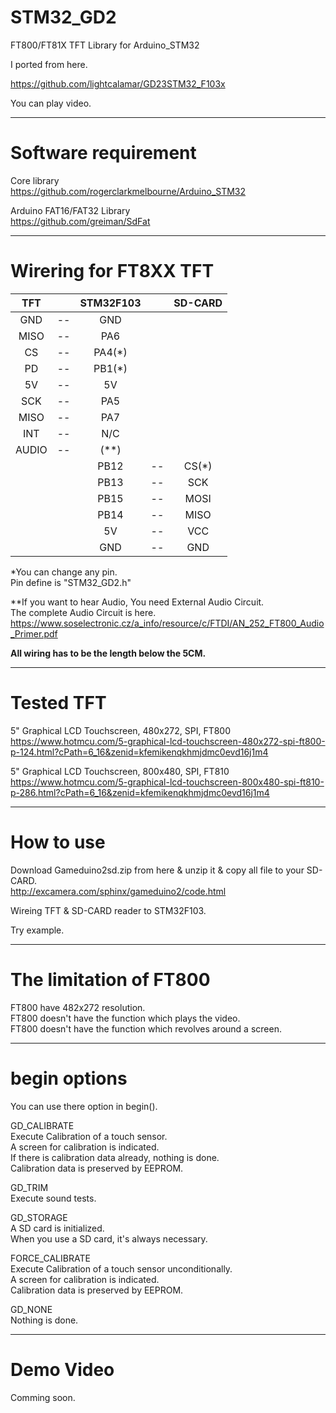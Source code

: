 # STM32_GD2
FT800/FT81X TFT Library for Arduino_STM32

I ported from here.   

https://github.com/lightcalamar/GD23STM32_F103x   

You can play video.   

----

# Software requirement    

Core library    
https://github.com/rogerclarkmelbourne/Arduino_STM32   

Arduino FAT16/FAT32 Library   
https://github.com/greiman/SdFat   

----

# Wirering for FT8XX TFT   


|TFT||STM32F103||SD-CARD|
|:-:|:-:|:-:|:-:|:-:|
|GND|--|GND|
|MISO|--|PA6|
|CS|--|PA4(*)|
|PD|--|PB1(*)|
|5V|--|5V|
|SCK|--|PA5|
|MISO|--|PA7|
|INT|--|N/C|
|AUDIO|--|(**)|
|||PB12|--|CS(*)|
|||PB13|--|SCK|
|||PB15|--|MOSI|
|||PB14|--|MISO|
|||5V|--|VCC|
|||GND|--|GND|


\*You can change any pin.  
Pin define is "STM32_GD2.h"   

\**If you want to hear Audio, You need External Audio Circuit.  
The complete Audio Circuit is here.   
https://www.soselectronic.cz/a_info/resource/c/FTDI/AN_252_FT800_Audio_Primer.pdf   

**All wiring has to be the length below the 5CM.**  

----

# Tested TFT    
5" Graphical LCD Touchscreen, 480x272, SPI, FT800   
https://www.hotmcu.com/5-graphical-lcd-touchscreen-480x272-spi-ft800-p-124.html?cPath=6_16&zenid=kfemikenqkhmjdmc0evd16j1m4   

5" Graphical LCD Touchscreen, 800x480, SPI, FT810   
https://www.hotmcu.com/5-graphical-lcd-touchscreen-800x480-spi-ft810-p-286.html?cPath=6_16&zenid=kfemikenqkhmjdmc0evd16j1m4   

----

# How to use   

Download Gameduino2sd.zip from here & unzip it & copy all file to your SD-CARD.   
http://excamera.com/sphinx/gameduino2/code.html   


Wireing TFT & SD-CARD reader to STM32F103.   

Try example.   

----

# The limitation of FT800    

FT800 have 482x272 resolution.   
FT800 doesn't have the function which plays the video.   
FT800 doesn't have the function which revolves around a screen.   

----

# begin options   

You can use there option in begin().   

GD_CALIBRATE   
Execute Calibration of a touch sensor.   
A screen for calibration is indicated.   
If there is calibration data already, nothing is done.   
Calibration data is preserved by EEPROM.   

GD_TRIM   
Execute sound tests.   

GD_STORAGE   
A SD card is initialized.   
When you use a SD card, it's always necessary.   

FORCE_CALIBRATE   
Execute Calibration of a touch sensor unconditionally.   
A screen for calibration is indicated.   
Calibration data is preserved by EEPROM.   

GD_NONE   
Nothing is done.   

---

# Demo Video

Comming soon.   
